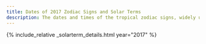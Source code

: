 ```yaml
---
title: Dates of 2017 Zodiac Signs and Solar Terms
description: The dates and times of the tropical zodiac signs, widely used in western astrology, and solar terms of year 2017
---
```

{% include_relative _solarterm_details.html year="2017" %}
